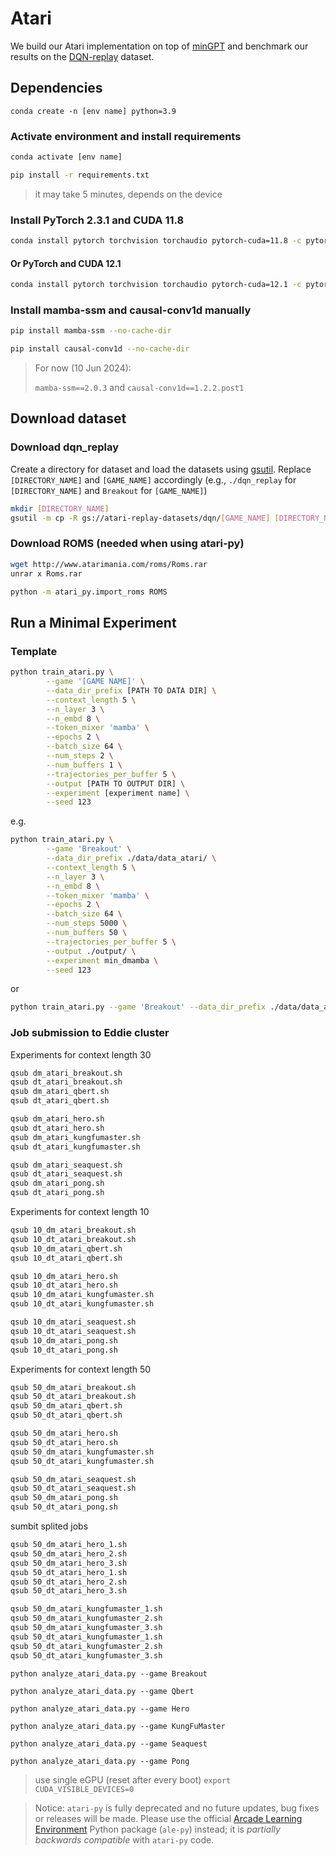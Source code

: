 # Atari

We build our Atari implementation on top of [minGPT](https://github.com/karpathy/minGPT) and benchmark our results on the [DQN-replay](https://github.com/google-research/batch_rl) dataset.

## Dependencies

```
conda create -n [env name] python=3.9
```

### Activate environment and install requirements

```bash
conda activate [env name]
```

```bash
pip install -r requirements.txt
```

> it may take 5 minutes, depends on the device

### Install PyTorch 2.3.1 and CUDA 11.8

```bash
conda install pytorch torchvision torchaudio pytorch-cuda=11.8 -c pytorch -c nvidia
```

#### Or PyTorch and CUDA 12.1
```bash
conda install pytorch torchvision torchaudio pytorch-cuda=12.1 -c pytorch -c nvidia
```

### Install mamba-ssm and causal-conv1d manually

```bash
pip install mamba-ssm --no-cache-dir
```

```bash
pip install causal-conv1d --no-cache-dir
```

> For now (10 Jun 2024):
>
> `mamba-ssm==2.0.3` and `causal-conv1d==1.2.2.post1`

## Download dataset

### Download dqn_replay

Create a directory for dataset and load the datasets using [gsutil](https://cloud.google.com/storage/docs/gsutil_install#install). Replace `[DIRECTORY_NAME]` and `[GAME_NAME]` accordingly (e.g., `./dqn_replay` for `[DIRECTORY_NAME]` and `Breakout` for `[GAME_NAME]`)

```bash
mkdir [DIRECTORY_NAME]
gsutil -m cp -R gs://atari-replay-datasets/dqn/[GAME_NAME] [DIRECTORY_NAME]
```

### Download ROMS (needed when using atari-py)

```bash
wget http://www.atarimania.com/roms/Roms.rar
unrar x Roms.rar

python -m atari_py.import_roms ROMS
```

## Run a Minimal Experiment

### Template

```bash
python train_atari.py \
        --game '[GAME NAME]' \
        --data_dir_prefix [PATH TO DATA DIR] \
        --context_length 5 \
        --n_layer 3 \
        --n_embd 8 \
        --token_mixer 'mamba' \
        --epochs 2 \
        --batch_size 64 \
        --num_steps 2 \
        --num_buffers 1 \
        --trajectories_per_buffer 5 \
        --output [PATH TO OUTPUT DIR] \
        --experiment [experiment name] \
        --seed 123
```

e.g.

```bash
python train_atari.py \
        --game 'Breakout' \
        --data_dir_prefix ./data/data_atari/ \
        --context_length 5 \
        --n_layer 3 \
        --n_embd 8 \
        --token_mixer 'mamba' \
        --epochs 2 \
        --batch_size 64 \
        --num_steps 5000 \
        --num_buffers 50 \
        --trajectories_per_buffer 5 \
        --output ./output/ \
        --experiment min_dmamba \
        --seed 123
```
or
```bash
python train_atari.py --game 'Breakout' --data_dir_prefix ./data/data_atari/ --context_length 30 --token_mixer 'mamba' --output ./output/ --experiment test_experiment --seed 123 --num_steps 5000 --trajectories_per_buffer 5 > ./output/test_experiment.log 2>&1
```

### Job submission to Eddie cluster

Experiments for context length 30

```bash
qsub dm_atari_breakout.sh
qsub dt_atari_breakout.sh
qsub dm_atari_qbert.sh
qsub dt_atari_qbert.sh

qsub dm_atari_hero.sh
qsub dt_atari_hero.sh
qsub dm_atari_kungfumaster.sh
qsub dt_atari_kungfumaster.sh

qsub dm_atari_seaquest.sh
qsub dt_atari_seaquest.sh
qsub dm_atari_pong.sh
qsub dt_atari_pong.sh
```
Experiments for context length 10
```bash
qsub 10_dm_atari_breakout.sh
qsub 10_dt_atari_breakout.sh
qsub 10_dm_atari_qbert.sh
qsub 10_dt_atari_qbert.sh

qsub 10_dm_atari_hero.sh
qsub 10_dt_atari_hero.sh
qsub 10_dm_atari_kungfumaster.sh
qsub 10_dt_atari_kungfumaster.sh

qsub 10_dm_atari_seaquest.sh
qsub 10_dt_atari_seaquest.sh
qsub 10_dm_atari_pong.sh
qsub 10_dt_atari_pong.sh
```
Experiments for context length 50
```bash
qsub 50_dm_atari_breakout.sh
qsub 50_dt_atari_breakout.sh
qsub 50_dm_atari_qbert.sh
qsub 50_dt_atari_qbert.sh

qsub 50_dm_atari_hero.sh
qsub 50_dt_atari_hero.sh
qsub 50_dm_atari_kungfumaster.sh
qsub 50_dt_atari_kungfumaster.sh

qsub 50_dm_atari_seaquest.sh
qsub 50_dt_atari_seaquest.sh
qsub 50_dm_atari_pong.sh
qsub 50_dt_atari_pong.sh
```

sumbit splited jobs
```bash
qsub 50_dm_atari_hero_1.sh
qsub 50_dm_atari_hero_2.sh
qsub 50_dm_atari_hero_3.sh
qsub 50_dt_atari_hero_1.sh
qsub 50_dt_atari_hero_2.sh
qsub 50_dt_atari_hero_3.sh

qsub 50_dm_atari_kungfumaster_1.sh
qsub 50_dm_atari_kungfumaster_2.sh
qsub 50_dm_atari_kungfumaster_3.sh
qsub 50_dt_atari_kungfumaster_1.sh
qsub 50_dt_atari_kungfumaster_2.sh
qsub 50_dt_atari_kungfumaster_3.sh
```

```
python analyze_atari_data.py --game Breakout 

python analyze_atari_data.py --game Qbert 

python analyze_atari_data.py --game Hero 

python analyze_atari_data.py --game KungFuMaster 

python analyze_atari_data.py --game Seaquest 

python analyze_atari_data.py --game Pong 
```



> use single eGPU (reset after every boot)
> `export CUDA_VISIBLE_DEVICES=0`

> Notice: `atari-py` is fully deprecated and no future updates, bug fixes or releases will be made. Please use the official [Arcade Learning Environment](https://github.com/mgbellemare/Arcade-Learning-Environment) Python package (`ale-py`) instead; it is *partially backwards compatible* with `atari-py` code.

